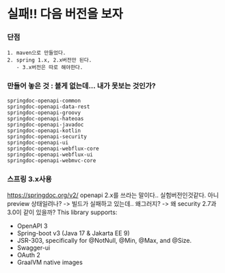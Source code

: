 # 실패!! 다음 버전을 보자

### 단점
    1. maven으로 만들었다.
    2. spring 1.x, 2.x버전만 된다. 
       - 3.x버전은 따로 해야한다.

### 만들어 놓은 것 : 볼게 없는데... 내가 못보는 것인가?
```text
springdoc-openapi-common
springdoc-openapi-data-rest
springdoc-openapi-groovy
springdoc-openapi-hateoas
springdoc-openapi-javadoc
springdoc-openapi-kotlin
springdoc-openapi-security
springdoc-openapi-ui
springdoc-openapi-webflux-core
springdoc-openapi-webflux-ui
springdoc-openapi-webmvc-core
```

### 스프링 3.x사용
https://springdoc.org/v2/
openapi 2.x를 쓰라는 말이다.. 실험버전인것같다. 아니 preview 상태일려나?
-> 빌드가 실패하고 있는데.. 왜그러지?
-> 왜 security 2.7과 3.0이 같이 있을까?
This library supports:
  - OpenAPI 3
  - Spring-boot v3 (Java 17 & Jakarta EE 9)
  - JSR-303, specifically for @NotNull, @Min, @Max, and @Size.
  - Swagger-ui
  - OAuth 2
  - GraalVM native images